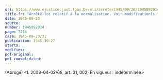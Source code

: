 ```yaml
---
url: https://www.ejustice.just.fgov.be/eli/arrete/1945/09/20/1945092014/justel
title-fr: "Arrêté-loi relatif à la normalisation. Voir modification(s)"
date: 1945-09-20
source:
number: 1945092014
page: 7214
case: 1945-09-20/31
publication: 1945-10-27
starts:
modifies:
pdf-original:
pdf-consolidated:
---
```


(Abrogé) <L 2003-04-03/68, art. 31, 002;  En vigueur :   indéterminée>
